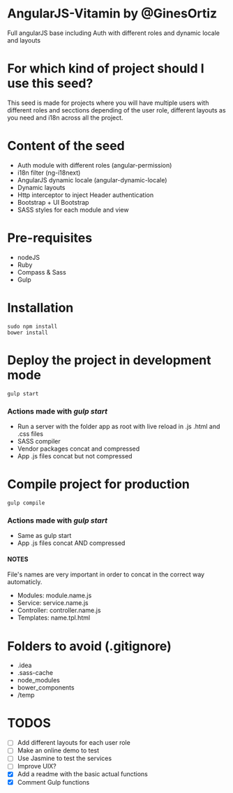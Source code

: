 # AngularJS-Vitamin by @GinesOrtiz
Full angularJS base including Auth with different roles and dynamic locale and layouts

# For which kind of project should I use this seed?
This seed is made for projects where you will have multiple users with different roles and secctions depending of the user role, different layouts as you need and i18n across all the project.

# Content of the seed
* Auth module with different roles (angular-permission)
* i18n filter (ng-i18next)
* AngularJS dynamic locale (angular-dynamic-locale)
* Dynamic layouts
* Http interceptor to inject Header authentication
* Bootstrap + UI Bootstrap
* SASS styles for each module and view

# Pre-requisites
* nodeJS
* Ruby
* Compass & Sass
* Gulp

# Installation
```
sudo npm install
bower install
```

# Deploy the project in development mode
```
gulp start
```
### Actions made with *gulp start*
* Run a server with the folder app as root with live reload in .js .html and .css files
* SASS compiler
* Vendor packages concat and compressed
* App .js files concat but not compressed

# Compile project for production
```
gulp compile
```
### Actions made with *gulp start*
* Same as gulp start
* App .js files concat AND compressed

#### NOTES
File's names are very important in order to concat in the correct way automaticly.
* Modules: module.name.js
* Service: service.name.js
* Controller: controller.name.js
* Templates: name.tpl.html

# Folders to avoid (.gitignore)
* .idea
* .sass-cache
* node_modules
* bower_components
* /temp

# TODOS
- [ ] Add different layouts for each user role
- [ ] Make an online demo to test
- [ ] Use Jasmine to test the services
- [ ] Improve UIX?
- [x] Add a readme with the basic actual functions
- [x] Comment Gulp functions
